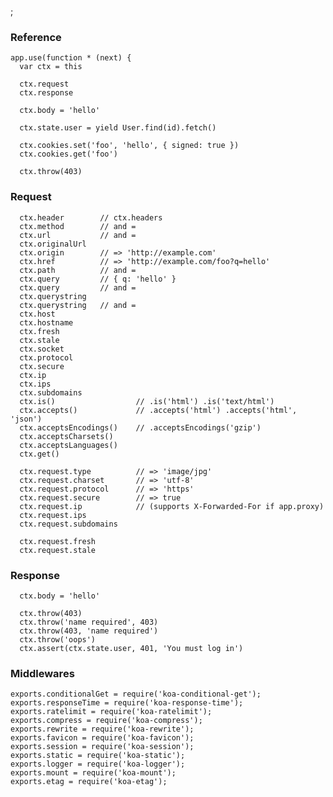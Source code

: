 ;

### Reference

    app.use(function * (next) {
      var ctx = this

      ctx.request
      ctx.response

      ctx.body = 'hello'

      ctx.state.user = yield User.find(id).fetch()

      ctx.cookies.set('foo', 'hello', { signed: true })
      ctx.cookies.get('foo')

      ctx.throw(403)

### Request

      ctx.header        // ctx.headers
      ctx.method        // and =
      ctx.url           // and =
      ctx.originalUrl
      ctx.origin        // => 'http://example.com'
      ctx.href          // => 'http://example.com/foo?q=hello'
      ctx.path          // and =
      ctx.query         // { q: 'hello' }
      ctx.query         // and =
      ctx.querystring
      ctx.querystring   // and =
      ctx.host
      ctx.hostname
      ctx.fresh
      ctx.stale
      ctx.socket
      ctx.protocol
      ctx.secure
      ctx.ip
      ctx.ips
      ctx.subdomains
      ctx.is()                  // .is('html') .is('text/html')
      ctx.accepts()             // .accepts('html') .accepts('html', 'json')
      ctx.acceptsEncodings()    // .acceptsEncodings('gzip')
      ctx.acceptsCharsets()
      ctx.acceptsLanguages()
      ctx.get()

      ctx.request.type          // => 'image/jpg'
      ctx.request.charset       // => 'utf-8'
      ctx.request.protocol      // => 'https'
      ctx.request.secure        // => true
      ctx.request.ip            // (supports X-Forwarded-For if app.proxy)
      ctx.request.ips
      ctx.request.subdomains

      ctx.request.fresh
      ctx.request.stale

### Response

      ctx.body = 'hello'

      ctx.throw(403)
      ctx.throw('name required', 403)
      ctx.throw(403, 'name required')
      ctx.throw('oops')
      ctx.assert(ctx.state.user, 401, 'You must log in')

### Middlewares

    exports.conditionalGet = require('koa-conditional-get');
    exports.responseTime = require('koa-response-time');
    exports.ratelimit = require('koa-ratelimit');
    exports.compress = require('koa-compress');
    exports.rewrite = require('koa-rewrite');
    exports.favicon = require('koa-favicon');
    exports.session = require('koa-session');
    exports.static = require('koa-static');
    exports.logger = require('koa-logger');
    exports.mount = require('koa-mount');
    exports.etag = require('koa-etag');
